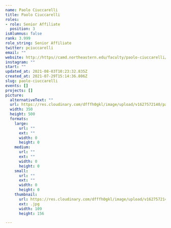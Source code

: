 ```yaml
---
name: Paolo Ciuccarelli
title: Paolo Ciuccarelli
roles:
- role: Senior Affiliate
  position: 3
isAlumnus: false
rank: 3.999
role_string: Senior Affiliate
twitter: pciuccarelli
email: ""
website: http://https//camd.northeastern.edu/faculty/paolo-ciuccarelli/
instagram: ""
start: ""
updated_at: 2021-08-03T10:23:32.835Z
created_at: 2021-07-29T15:14:36.806Z
slug: paolo-ciuccarelli
events: []
projects: []
picture:
  alternativeText: ""
  url: https://res.cloudinary.com/dfffh0gkl/image/upload/v1627572140/paolo_85f86e0a62.jpg
  width: 350
  height: 500
  formats:
    large:
      url: ""
      ext: ""
      width: 0
      height: 0
    medium:
      url: ""
      ext: ""
      width: 0
      height: 0
    small:
      url: ""
      ext: ""
      width: 0
      height: 0
    thumbnail:
      url: https://res.cloudinary.com/dfffh0gkl/image/upload/v1627572142/thumbnail_paolo_85f86e0a62.jpg
      ext: .jpg
      width: 109
      height: 156

---
```

